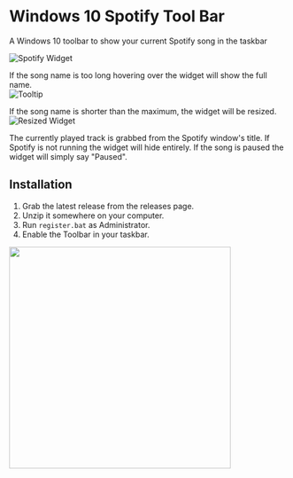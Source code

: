 # Windows 10 Spotify Tool Bar
A Windows 10 toolbar to show your current Spotify song in the taskbar

![Spotify Widget](https://i.debuggings.dev/Nwiag4WQ.png)

If the song name is too long hovering over the widget will show the full name.  
![Tooltip](https://i.debuggings.dev/garj5pZK.png)

If the song name is shorter than the maximum, the widget will be resized.  
![Resized Widget](https://i.debuggings.dev/0I6bv8MG.png)

The currently played track is grabbed from the Spotify window's title. If Spotify is not running the widget will hide entirely. If the song is paused the widget will simply say "Paused".

## Installation
1) Grab the latest release from the releases page.
2) Unzip it somewhere on your computer.
3) Run `register.bat` as Administrator.
4) Enable the Toolbar in your taskbar.  
<img src="https://i.debuggings.dev/lw7ueEla.png" width=400px>
